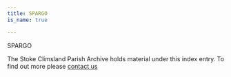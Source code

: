 ```yaml
---
title: SPARGO
is_name: true

---
```


SPARGO


The Stoke Climsland Parish Archive holds material under this index entry. To find out more please [contact us](/contact/)
